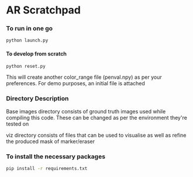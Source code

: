 # AR Scratchpad

### To run in one go
```bash
python launch.py
```

#### To develop from scratch
```bash
python reset.py
```

This will create another color_range file (penval.npy) as per your preferences. For demo purposes, an initial file is attached

### Directory Description
Base images directory consists of ground truth images used while compiling this code. These can be changed as per the environment they're tested on

viz directory consists of files that can be used to visualise as well as refine the produced mask of marker/eraser

### To install the necessary packages
```bash 
pip install -r requirements.txt
```